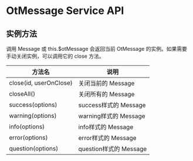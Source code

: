# OtMessage Service API

## 实例方法

调用 Message 或 this.$otMessage 会返回当前 OtMessage 的实例。如果需要手动关闭实例，可以调用它的 close 方法。

| 方法名 | 说明 |
| --- | --- |
| close(id, userOnClose) | 关闭当前的 Message |
| closeAll() | 关闭所有的 Message |
| success(options) | success样式的 Message |
| warning(options) | warning样式的 Message |
| info(options) | info样式的 Message |
| error(options) | error样式的 Message |
| question(options) | question样式的 Message |
